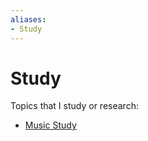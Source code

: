 ```yaml
---
aliases:
- Study
---
```


# Study

Topics that I study or research:
- [Music Study](../notes/music-study.md)
